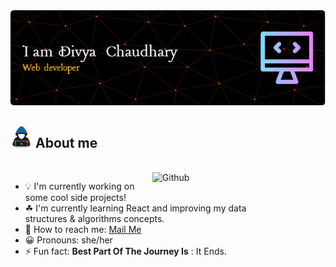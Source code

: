 <img src="Assets/github-header-image%20(4).png" width=100% height=25%/>

## <picture><img src = "https://github.com/0xAbdulKhalid/0xAbdulKhalid/raw/main/assets/mdImages/about_me.gif" width = 35px></picture> **About me**
<br>

<img width="55%" align="right" alt="Github" src="https://raw.githubusercontent.com/onimur/.github/master/.resources/git-header.svg" />

- 💡 I'm currently working on some cool side projects!
- ☘ I'm currently learning React and improving my data <br> structures & algorithms concepts.
- 📡 How to reach me: [Mail Me](mailto:chaudharydivya193@gmail.com)
- 😀 Pronouns: she/her
- ⚡ Fun fact: **Best Part Of The Journey Is** : It Ends.

